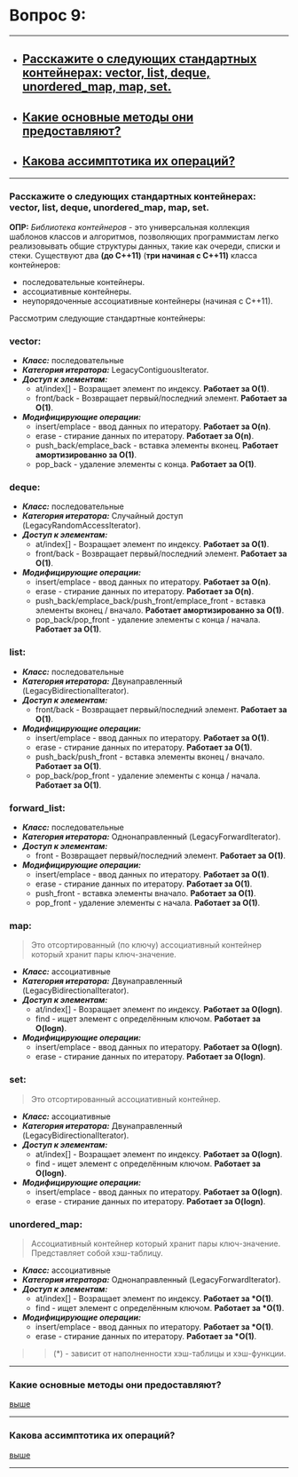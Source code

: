 # Вопрос 9: 

---

- ## [Расскажите о следующих стандартных контейнерах: vector, list, deque, unordered_map, map, set.](#title1) 
- ## [Какие основные методы они предоставляют?](#title2)
- ## [Какова ассимптотика их операций?](#title3)

---

### <a id="title1">Расскажите о следующих стандартных контейнерах: vector, list, deque, unordered_map, map, set.</a>

__ОПР:__ _Библиотека контейнеров_ - это универсальная коллекция шаблонов классов и алгоритмов, позволяющих программистам легко реализовывать 
         общие структуры данных, такие как очереди, списки и стеки. Существуют два __(до C++11)__ (__три начиная с C++11)__ класса контейнеров:

- последовательные контейнеры.
- ассоциативные контейнеры.
- неупорядоченные ассоциативные контейнеры (начиная с С++11).

Рассмотрим следующие стандартные контейнеры:

### vector:

- ___Класс:___ последовательные
- ___Категория итератора:___ LegacyContiguousIterator.
- ___Доступ к элементам:___
  - at/index[] - Возращает элемент по индексу. __Работает за O(1)__.
  - front/back - Возвращает первый/последний элемент. __Работает за О(1)__.
- ___Модифицирующие операции:___
  - insert/emplace - ввод данных по итератору. __Работает за O(n)__.
  - erase - стирание данных по итератору. __Работает за O(n)__.
  - push_back/emplace_back - вставка элементы вконец. __Работает амортизированно за O(1)__.
  - pop_back - удаление элементы с конца. __Работает за O(1)__.

### deque:

- ___Класс:___ последовательные
- ___Категория итератора:___ Случайный доступ (LegacyRandomAccessIterator).
- ___Доступ к элементам:___
  - at/index[] - Возращает элемент по индексу. __Работает за O(1)__.
  - front/back - Возвращает первый/последний элемент. __Работает за О(1)__.
- ___Модифицирующие операции:___
  - insert/emplace - ввод данных по итератору. __Работает за O(n)__.
  - erase - стирание данных по итератору. __Работает за O(n)__.
  - push_back/emplace_back/push_front/emplace_front - вставка элементы вконец / вначало. __Работает амортизированно за O(1)__.
  - pop_back/pop_front - удаление элементы с конца / начала. __Работает за O(1)__.

### list:

- ___Класс:___ последовательные
- ___Категория итератора:___ Двунаправленный (LegacyBidirectionalIterator).
- ___Доступ к элементам:___
  - front/back - Возвращает первый/последний элемент. __Работает за О(1)__.
- ___Модифицирующие операции:___
  - insert/emplace - ввод данных по итератору. __Работает за O(1)__.
  - erase - стирание данных по итератору. __Работает за O(1)__.
  - push_back/push_front - вставка элементы вконец / вначало. __Работает за O(1)__.
  - pop_back/pop_front - удаление элементы с конца / начала. __Работает за O(1)__.

### forward_list:

- ___Класс:___ последовательные
- ___Категория итератора:___ Однонаправленный (LegacyForwardIterator).
- ___Доступ к элементам:___
  - front - Возвращает первый/последний элемент. __Работает за О(1)__.
- ___Модифицирующие операции:___
  - insert/emplace - ввод данных по итератору. __Работает за O(1)__.
  - erase - стирание данных по итератору. __Работает за O(1)__.
  - push_front - вставка элементы вначало. __Работает за O(1)__.
  - pop_front - удаление элементы с начала. __Работает за O(1)__.

### map:
> Это отсортированный (по ключу) ассоциативный контейнер который хранит пары ключ-значение.
- ___Класс:___ ассоциативные
- ___Категория итератора:___ Двунаправленный (LegacyBidirectionalIterator).
- ___Доступ к элементам:___
  - at/index[] - Возращает элемент по индексу. __Работает за O(logn)__.
  - find - ищет элемент с определённым ключом. __Работает за O(logn)__.
- ___Модифицирующие операции:___
  - insert/emplace - ввод данных по итератору. __Работает за O(logn)__.
  - erase - стирание данных по итератору. __Работает за O(logn)__.

### set:
> Это отсортированный ассоциативный контейнер. 
- ___Класс:___ ассоциативные
- ___Категория итератора:___ Двунаправленный (LegacyBidirectionalIterator).
- ___Доступ к элементам:___
  - at/index[] - Возращает элемент по индексу. __Работает за O(logn)__.
  - find - ищет элемент с определённым ключом. __Работает за O(logn)__.
- ___Модифицирующие операции:___
  - insert/emplace - ввод данных по итератору. __Работает за O(logn)__.
  - erase - стирание данных по итератору. __Работает за O(logn)__.

### unordered_map:
> Ассоциативный контейнер который хранит пары ключ-значение. Представляет собой хэш-таблицу.
- ___Класс:___ ассоциативные
- ___Категория итератора:___ Однонаправленный (LegacyForwardIterator).
- ___Доступ к элементам:___
  - at/index[] - Возращает элемент по индексу. __Работает за *O(1)__.
  - find - ищет элемент с определённым ключом. __Работает за *O(1)__.
- ___Модифицирующие операции:___
  - insert/emplace - ввод данных по итератору. __Работает за *O(1)__.
  - erase - стирание данных по итератору. __Работает за *O(1)__.
>> (*) - зависит от наполненности хэш-таблицы и хэш-функции.

---

### <a id="title2">Какие основные методы они предоставляют?</a>

[выше](#title1) 

---

### <a id="title3">Какова ассимптотика их операций?</a>

[выше](#title1) 

---
